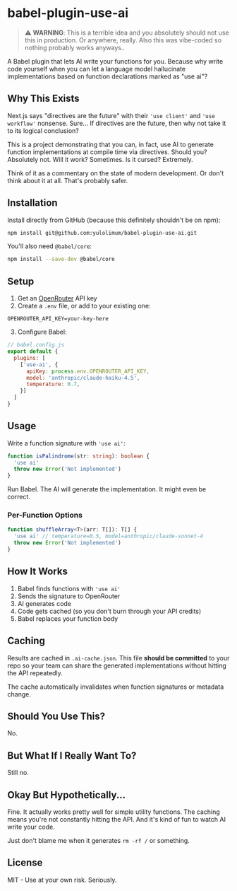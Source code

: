 # babel-plugin-use-ai

> ⚠️ **WARNING**: This is a terrible idea and you absolutely should not use this in production. Or anywhere, really. Also this was vibe-coded so nothing probably works anyways..

A Babel plugin that lets AI write your functions for you. Because why write code yourself when you can let a language model hallucinate implementations based on function declarations marked as "use ai"?

## Why This Exists

Next.js says "directives are the future" with their `'use client'` and `'use workflow'` nonsense. Sure... If directives are the future, then why not take it to its logical conclusion?

This is a project demonstrating that you can, in fact, use AI to generate function implementations at compile time via directives. Should you? Absolutely not. Will it work? Sometimes. Is it cursed? Extremely.

Think of it as a commentary on the state of modern development. Or don't think about it at all. That's probably safer.

## Installation

Install directly from GitHub (because this definitely shouldn't be on npm):

```bash
npm install git@github.com:yulolimum/babel-plugin-use-ai.git
```

You'll also need `@babel/core`:

```bash
npm install --save-dev @babel/core
```

## Setup

1. Get an [OpenRouter](https://openrouter.ai/) API key
2. Create a `.env` file, or add to your existing one:

```env
OPENROUTER_API_KEY=your-key-here
```

3. Configure Babel:

```javascript
// babel.config.js
export default {
  plugins: [
    ['use-ai', {
      apiKey: process.env.OPENROUTER_API_KEY,
      model: 'anthropic/claude-haiku-4.5',
      temperature: 0.7,
    }]
  ]
}
```

## Usage

Write a function signature with `'use ai'`:

```typescript
function isPalindrome(str: string): boolean {
  'use ai'
  throw new Error('Not implemented')
}
```

Run Babel. The AI will generate the implementation. It might even be correct.

### Per-Function Options

```typescript
function shuffleArray<T>(arr: T[]): T[] {
  'use ai' // temperature=0.5, model=anthropic/claude-sonnet-4
  throw new Error('Not implemented')
}
```

## How It Works

1. Babel finds functions with `'use ai'`
2. Sends the signature to OpenRouter
3. AI generates code
4. Code gets cached (so you don't burn through your API credits)
5. Babel replaces your function body

## Caching

Results are cached in `.ai-cache.json`. This file **should be committed** to your repo so your team can share the generated implementations without hitting the API repeatedly.

The cache automatically invalidates when function signatures or metadata change.

## Should You Use This?

No.

## But What If I Really Want To?

Still no.

## Okay But Hypothetically...

Fine. It actually works pretty well for simple utility functions. The caching means you're not constantly hitting the API. And it's kind of fun to watch AI write your code.

Just don't blame me when it generates `rm -rf /` or something.

## License

MIT - Use at your own risk. Seriously.
